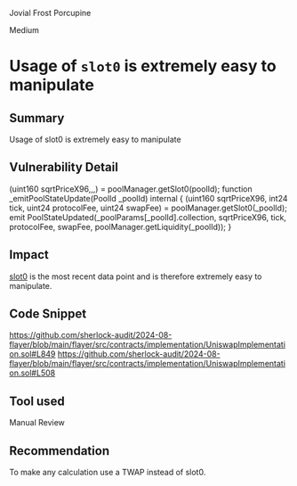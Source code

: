 Jovial Frost Porcupine

Medium

# Usage of `slot0` is extremely easy to manipulate

## Summary
Usage of slot0 is extremely easy to manipulate
## Vulnerability Detail
 (uint160 sqrtPriceX96,,,) = poolManager.getSlot0(poolId);
function _emitPoolStateUpdate(PoolId _poolId) internal {
        (uint160 sqrtPriceX96, int24 tick, uint24 protocolFee, uint24 swapFee) = poolManager.getSlot0(_poolId);
        emit PoolStateUpdated(_poolParams[_poolId].collection, sqrtPriceX96, tick, protocolFee, swapFee, poolManager.getLiquidity(_poolId));
    }
## Impact
[slot0](https://docs.uniswap.org/contracts/v3/reference/core/interfaces/pool/IUniswapV3PoolState#slot0) is the most recent data point and is therefore extremely easy to manipulate.
## Code Snippet
https://github.com/sherlock-audit/2024-08-flayer/blob/main/flayer/src/contracts/implementation/UniswapImplementation.sol#L849
https://github.com/sherlock-audit/2024-08-flayer/blob/main/flayer/src/contracts/implementation/UniswapImplementation.sol#L508
## Tool used

Manual Review

## Recommendation
To make any calculation use a TWAP instead of slot0.
